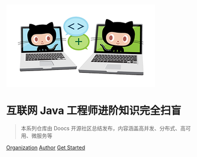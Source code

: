 [![logo](images/icon.png)](https://github.com/doocs/advanced-java)

# 互联网 Java 工程师进阶知识完全扫盲

> 本系列仓库由 Doocs 开源社区总结发布，内容涵盖高并发、分布式、高可用、微服务等

[Organization](https://github.com/doocs/doocs.github.io)
[Author](https://github.com/yanglbme)
[Get Started](#互联网-java-工程师进阶知识完全扫盲©)